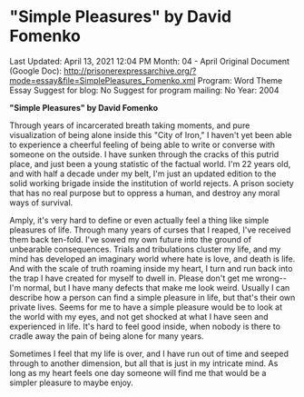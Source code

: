 # "Simple Pleasures" by David Fomenko

Last Updated: April 13, 2021 12:04 PM
Month: 04 - April
Original Document (Google Doc): http://prisonerexpressarchive.org/?mode=essay&file=SimplePleasures_Fomenko.xml
Program: Word Theme Essay
Suggest for blog: No
Suggest for program mailing: No
Year: 2004

**"Simple Pleasures" by David Fomenko**

Through years of incarcerated breath taking moments, and pure visualization of being alone inside this "City of Iron," I haven't yet been able to experience a cheerful feeling of being able to write or converse with someone on the outside. I have sunken through the cracks of this putrid place, and just been a young statistic of the factual world. I'm 22 years old, and with half a decade under my belt, I'm just an updated edition to the solid working brigade inside the institution of world rejects. A prison society that has no real purpose but to oppress a human, and destroy any moral ways of survival.

Amply, it's very hard to define or even actually feel a thing like simple pleasures of life. Through many years of curses that I reaped, I've received them back ten-fold. I've sowed my own future into the ground of unbearable consequences. Trials and tribulations cluster my life, and my mind has developed an imaginary world where hate is love, and death is life. And with the scale of truth roaming inside my heart, I turn and run back into the trap I have created for myself to dwell in. Please don't get me wrong--I'm normal, but I have many defects that make me look weird. Usually I can describe how a person can find a simple pleasure in life, but that's their own private lives. Seems for me to have a simple pleasure would be to look at the world with my eyes, and not get shocked at what I have seen and experienced in life. It's hard to feel good inside, when nobody is there to cradle away the pain of being alone for many years.

Sometimes I feel that my life is over, and I have run out of time and seeped through to another dimension, but all that is just in my intricate mind. As long as my heart feels one day someone will find me that would be a simpler pleasure to maybe enjoy.